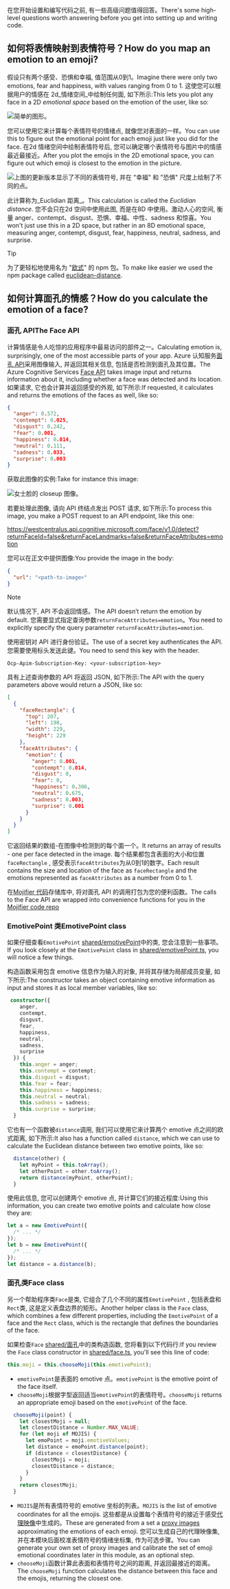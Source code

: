 <span data-ttu-id="52372-101">在您开始设置和编写代码之前, 有一些高级问题值得回答。</span><span class="sxs-lookup"><span data-stu-id="52372-101">There's some high-level questions worth answering before you get into setting up and writing code.</span></span>

## <a name="how-do-you-map-an-emotion-to-an-emoji"></a><span data-ttu-id="52372-102">如何将表情映射到表情符号？</span><span class="sxs-lookup"><span data-stu-id="52372-102">How do you map an emotion to an emoji?</span></span>

<span data-ttu-id="52372-103">假设只有两个感受、恐惧和幸福, 值范围从0到1。</span><span class="sxs-lookup"><span data-stu-id="52372-103">Imagine there were only two emotions, fear and happiness, with values ranging from 0 to 1.</span></span> <span data-ttu-id="52372-104">这使您可以根据用户的情感在 2d_情绪空间_中绘制任何面, 如下所示:</span><span class="sxs-lookup"><span data-stu-id="52372-104">This lets you plot any face in a 2D _emotional space_ based on the emotion of the user, like so:</span></span>

![简单的图形。](../media/graph-1.jpg)

<span data-ttu-id="52372-107">您可以使用它来计算每个表情符号的情绪点, 就像您对表面的一样。</span><span class="sxs-lookup"><span data-stu-id="52372-107">You can use this to figure out the emotional point for each emoji just like you did for the face.</span></span> <span data-ttu-id="52372-108">在2d 情绪空间中绘制表情符号后, 您可以确定哪个表情符号与图片中的情感最近最接近。</span><span class="sxs-lookup"><span data-stu-id="52372-108">After you plot the emojis in the 2D emotional space, you can figure out which emoji is closest to the emotion in the picture.</span></span>

![上图的更新版本显示了不同的表情符号, 并在 "幸福" 和 "恐惧" 尺度上绘制了不同的点。](../media/graph-2.png)

<span data-ttu-id="52372-111">此计算称为_Euclidian 距离_。</span><span class="sxs-lookup"><span data-stu-id="52372-111">This calculation is called the _Euclidian distance_.</span></span> <span data-ttu-id="52372-112">您不会只在2d 空间中使用此图, 而是在8D 中使用。激动人心的空间, 衡量 anger、contempt、disgust、恐惧、幸福、中性、sadness 和惊喜。</span><span class="sxs-lookup"><span data-stu-id="52372-112">You won't just use this in a 2D space, but rather in an 8D emotional space, measuring anger, contempt, disgust, fear, happiness, neutral, sadness, and surprise.</span></span>

> [!Tip]
> <span data-ttu-id="52372-113">为了更轻松地使用名为 "[欧式](https://www.npmjs.com/package/euclidean-distance?azure-portal=true)" 的 npm 包。</span><span class="sxs-lookup"><span data-stu-id="52372-113">To make like easier we used the npm package called [euclidean-distance](https://www.npmjs.com/package/euclidean-distance?azure-portal=true).</span></span>

## <a name="how-do-you-calculate-the-emotion-of-a-face"></a><span data-ttu-id="52372-114">如何计算面孔的情感？</span><span class="sxs-lookup"><span data-stu-id="52372-114">How do you calculate the emotion of a face?</span></span>

### <a name="the-face-api"></a><span data-ttu-id="52372-115">面孔 API</span><span class="sxs-lookup"><span data-stu-id="52372-115">The Face API</span></span>

<span data-ttu-id="52372-116">计算情感是令人吃惊的应用程序中最易访问的部件之一。</span><span class="sxs-lookup"><span data-stu-id="52372-116">Calculating emotion is, surprisingly, one of the most accessible parts of your app.</span></span> <span data-ttu-id="52372-117">Azure 认知服务[面孔 API](https://azure.microsoft.com/services/cognitive-services/face?azure-portal=true)采用图像输入, 并返回其相关信息, 包括是否检测到面孔及其位置。</span><span class="sxs-lookup"><span data-stu-id="52372-117">The Azure Cognitive Services [Face API](https://azure.microsoft.com/services/cognitive-services/face?azure-portal=true) takes image input and returns information about it, including whether a face was detected and its location.</span></span> <span data-ttu-id="52372-118">如果请求, 它也会计算并返回感受的外观, 如下所示:</span><span class="sxs-lookup"><span data-stu-id="52372-118">If requested, it calculates and returns the emotions of the faces as well, like so:</span></span>

```json
{
  "anger": 0.572,
  "contempt": 0.025,
  "disgust": 0.242,
  "fear": 0.001,
  "happiness": 0.014,
  "neutral": 0.111,
  "sadness": 0.033,
  "surprise": 0.003
}
```

<span data-ttu-id="52372-119">获取此图像的实例:</span><span class="sxs-lookup"><span data-stu-id="52372-119">Take for instance this image:</span></span>

![女士脸的 closeup 图像。](../media/example-face.jpg)

<span data-ttu-id="52372-122">若要处理此图像, 请向 API 终结点发出 POST 请求, 如下所示:</span><span class="sxs-lookup"><span data-stu-id="52372-122">To process this image, you make a POST request to an API endpoint, like this one:</span></span>

 https://westcentralus.api.cognitive.microsoft.com/face/v1.0/detect?returnFaceId=false&returnFaceLandmarks=false&returnFaceAttributes=emotion

<span data-ttu-id="52372-123">您可以在正文中提供图像:</span><span class="sxs-lookup"><span data-stu-id="52372-123">You provide the image in the body:</span></span>

```json
{
  "url": "<path-to-image>"
}
```

> [!Note]
> <span data-ttu-id="52372-124">默认情况下, API 不会返回情感。</span><span class="sxs-lookup"><span data-stu-id="52372-124">The API doesn’t return the emotion by default.</span></span> <span data-ttu-id="52372-125">您需要显式指定查询参数`returnFaceAttributes=emotion`。</span><span class="sxs-lookup"><span data-stu-id="52372-125">You need to explicitly specify the query parameter `returnFaceAttributes=emotion`.</span></span>

<span data-ttu-id="52372-126">使用密钥对 API 进行身份验证。</span><span class="sxs-lookup"><span data-stu-id="52372-126">The use of a secret key authenticates the API.</span></span> <span data-ttu-id="52372-127">您需要使用标头发送此键。</span><span class="sxs-lookup"><span data-stu-id="52372-127">You need to send this key with the header.</span></span>

```
Ocp-Apim-Subscription-Key: <your-subscription-key>
```

<span data-ttu-id="52372-128">具有上述查询参数的 API 将返回 JSON, 如下所示:</span><span class="sxs-lookup"><span data-stu-id="52372-128">The API with the query parameters above would return a JSON, like so:</span></span>

```json
[
  {
    "faceRectangle": {
      "top": 207,
      "left": 198,
      "width": 229,
      "height": 229
    },
    "faceAttributes": {
      "emotion": {
        "anger": 0.001,
        "contempt": 0.014,
        "disgust": 0,
        "fear": 0,
        "happiness": 0.306,
        "neutral": 0.675,
        "sadness": 0.003,
        "surprise": 0.001
      }
    }
  }
]
```

<span data-ttu-id="52372-129">它返回结果的数组-在图像中检测到的每个面一个。</span><span class="sxs-lookup"><span data-stu-id="52372-129">It returns an array of results - one per face detected in the image.</span></span> <span data-ttu-id="52372-130">每个结果都包含表面的大小和位置`faceRectangle` , 感受表示`faceAttributes`为从0到1的数字。</span><span class="sxs-lookup"><span data-stu-id="52372-130">Each result contains the size and location of the face as `faceRectangle` and the emotions represented as `faceAttributes` as a number from 0 to 1.</span></span>

<span data-ttu-id="52372-131">在[Mojifier 代码](https://github.com/MicrosoftDocs/mslearn-the-mojifier/blob/master/shared/faceapi/index.ts?azure-portal=true)存储库中, 将对面孔 API 的调用打包为您的便利函数。</span><span class="sxs-lookup"><span data-stu-id="52372-131">The calls to the Face API are wrapped into convenience functions for you in the [Mojifier code repo](https://github.com/MicrosoftDocs/mslearn-the-mojifier/blob/master/shared/faceapi/index.ts?azure-portal=true)</span></span>

### <a name="emotivepoint-class"></a><span data-ttu-id="52372-132">EmotivePoint 类</span><span class="sxs-lookup"><span data-stu-id="52372-132">EmotivePoint class</span></span>

<span data-ttu-id="52372-133">如果仔细查看`EmotivePoint` [shared/emotivePoint](https://github.com/MicrosoftDocs/mslearn-the-mojifier/blob/master/shared/models/emotivePoint.ts?azure-portal=true)中的类, 您会注意到一些事项。</span><span class="sxs-lookup"><span data-stu-id="52372-133">If you look closely at the `EmotivePoint` class in [shared/emotivePoint.ts](https://github.com/MicrosoftDocs/mslearn-the-mojifier/blob/master/shared/models/emotivePoint.ts?azure-portal=true), you will notice a few things.</span></span>

<span data-ttu-id="52372-134">构造函数采用包含 emotive 信息作为输入的对象, 并将其存储为局部成员变量, 如下所示:</span><span class="sxs-lookup"><span data-stu-id="52372-134">The constructor takes an object containing emotive information as input and stores it as local member variables, like so:</span></span>

```typescript
 constructor({
    anger,
    contempt,
    disgust,
    fear,
    happiness,
    neutral,
    sadness,
    surprise
  }) {
    this.anger = anger;
    this.contempt = contempt;
    this.disgust = disgust;
    this.fear = fear;
    this.happiness = happiness;
    this.neutral = neutral;
    this.sadness = sadness;
    this.surprise = surprise;
  }
```

<span data-ttu-id="52372-135">它也有一个函数被`distance`调用, 我们可以使用它来计算两个 emotive 点之间的欧式距离, 如下所示:</span><span class="sxs-lookup"><span data-stu-id="52372-135">It also has a function called `distance`, which we can use to calculate the Euclidean distance between two emotive points, like so:</span></span>

```typescript
  distance(other) {
    let myPoint = this.toArray();
    let otherPoint = other.toArray();
    return distance(myPoint, otherPoint);
  }
```

<span data-ttu-id="52372-136">使用此信息, 您可以创建两个 emotive 点, 并计算它们的接近程度:</span><span class="sxs-lookup"><span data-stu-id="52372-136">Using this information, you can create two emotive points and calculate how close they are:</span></span>

```typescript
let a = new EmotivePoint({
  /* ... */
});
let b = new EmotivePoint({
  /* ... */
});
let distance = a.distance(b);
```

### <a name="face-class"></a><span data-ttu-id="52372-137">面孔类</span><span class="sxs-lookup"><span data-stu-id="52372-137">Face class</span></span>

<span data-ttu-id="52372-138">另一个帮助程序类`Face`是类, 它组合了几个不同的属性`EmotivePoint` , 包括表盘和`Rect`类, 这是定义表盘边界的矩形。</span><span class="sxs-lookup"><span data-stu-id="52372-138">Another helper class is the `Face` class, which combines a few different properties, including the `EmotivePoint` of a face and the `Rect` class, which is the rectangle that defines the boundaries of the face.</span></span>

<span data-ttu-id="52372-139">如果检查`Face` [shared/面孔](https://github.com/MicrosoftDocs/mslearn-the-mojifier/blob/master/shared/models/faces.ts?azure-portal=true)中的类构造函数, 您将看到以下代码行:</span><span class="sxs-lookup"><span data-stu-id="52372-139">If you review the `Face` class constructor in [shared/face.ts](https://github.com/MicrosoftDocs/mslearn-the-mojifier/blob/master/shared/models/faces.ts?azure-portal=true), you'll see this line of code:</span></span>

```typescript
this.moji = this.chooseMoji(this.emotivePoint);
```

- <span data-ttu-id="52372-140">`emotivePoint`是表面的 emotive 点。</span><span class="sxs-lookup"><span data-stu-id="52372-140">`emotivePoint` is the emotive point of the face itself.</span></span>
- <span data-ttu-id="52372-141">`chooseMoji`根据字型返回适当`emotivePoint`的表情符号。</span><span class="sxs-lookup"><span data-stu-id="52372-141">`chooseMoji` returns an appropriate emoji based on the `emotivePoint` of the face.</span></span>

```typescript
  chooseMoji(point) {
    let closestMoji = null;
    let closestDistance = Number.MAX_VALUE;
    for (let moji of MOJIS) {
      let emoPoint = moji.emotiveValues;
      let distance = emoPoint.distance(point);
      if (distance < closestDistance) {
        closestMoji = moji;
        closestDistance = distance;
      }
    }
    return closestMoji;
  }
```

- <span data-ttu-id="52372-142">`MOJIS`是所有表情符号的 emotive 坐标的列表。</span><span class="sxs-lookup"><span data-stu-id="52372-142">`MOJIS` is the list of emotive coordinates for all the emojis.</span></span> <span data-ttu-id="52372-143">这些都是从设置每个表情符号的接近于感受[代理映像](https://github.com/MicrosoftDocs/mslearn-the-mojifier/blob/master/shared/proxy-images?azure-portal=true)中生成的。</span><span class="sxs-lookup"><span data-stu-id="52372-143">These are generated from a set a [proxy images](https://github.com/MicrosoftDocs/mslearn-the-mojifier/blob/master/shared/proxy-images?azure-portal=true) approximating the emotions of each emoji.</span></span> <span data-ttu-id="52372-144">您可以生成自己的代理映像集, 并在本模块后面校准表情符号的情绪坐标集, 作为可选步骤。</span><span class="sxs-lookup"><span data-stu-id="52372-144">You can generate your own set of proxy images and calibrate the set of emoji emotional coordinates later in this module, as an optional step.</span></span>
- <span data-ttu-id="52372-145">`chooseMoji`函数计算此表面和表情符号之间的距离, 并返回最接近的距离。</span><span class="sxs-lookup"><span data-stu-id="52372-145">The `chooseMoji` function calculates the distance between this face and the emojis, returning the closest one.</span></span>
